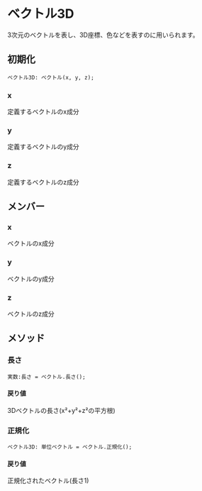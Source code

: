# ベクトル3D

3次元のベクトルを表し、3D座標、色などを表すのに用いられます。

## 初期化

```
ベクトル3D: ベクトル(x, y, z);
```

### x

定義するベクトルのx成分

### y

定義するベクトルのy成分

### z

定義するベクトルのz成分


## メンバー

### x

ベクトルのx成分

### y

ベクトルのy成分

### z

ベクトルのz成分

## メソッド

### 長さ

```
実数:長さ = ベクトル.長さ();
```

#### 戻り値

3Dベクトルの長さ(x²+y²+z²の平方根)

### 正規化

```
ベクトル3D: 単位ベクトル = ベクトル.正規化();
```

#### 戻り値

正規化されたベクトル(長さ1)

